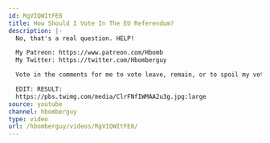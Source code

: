 ```yaml
---
id: RgVIQWItFE8
title: How Should I Vote In The EU Referendum?
description: |-
  No, that's a real question. HELP!

  My Patreon: https://www.patreon.com/Hbomb
  My Twitter: https://twitter.com/Hbomberguy

  Vote in the comments for me to vote leave, remain, or to spoil my vote in a pointless gesture!

  EDIT: RESULT:
  https://pbs.twimg.com/media/ClrFNfIWMAA2u3g.jpg:large
source: youtube
channel: hbomberguy
type: video
url: /hbomberguy/videos/RgVIQWItFE8/
---
```


